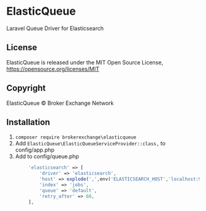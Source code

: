 # ElasticQueue
Laravel Queue Driver for Elasticsearch

## License
ElasticQueue is released under the MIT Open Source License, <https://opensource.org/licenses/MIT>

## Copyright
ElasticQueue &copy; Broker Exchange Network

## Installation
1) `composer require brokerexchange\elasticqueue`
2) Add `ElasticQueue\ElasticQueueServiceProvider::class,` to config/app.php
3) Add to config/queue.php 

```php
        'elasticsearch' => [
            'driver' => 'elasticsearch',
            'host' => explode(',',env('ELASTICSEARCH_HOST','localhost:9200')),
            'index' => 'jobs',
            'queue' => 'default',
            'retry_after' => 60,
        ],
```
